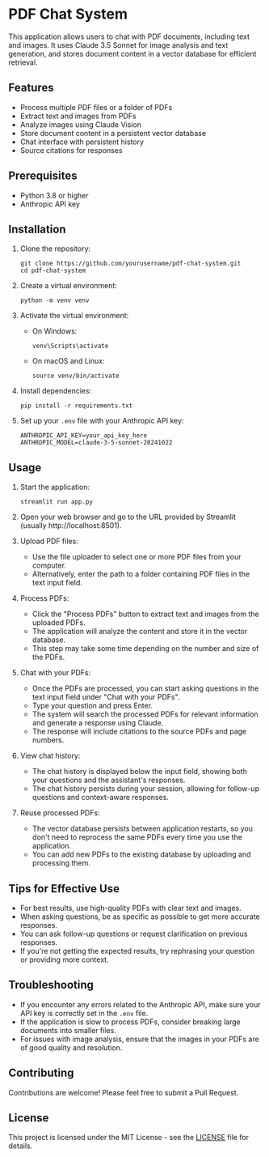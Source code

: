 # PDF Chat System

This application allows users to chat with PDF documents, including text and images. It uses Claude 3.5 Sonnet for image analysis and text generation, and stores document content in a vector database for efficient retrieval.

## Features

- Process multiple PDF files or a folder of PDFs
- Extract text and images from PDFs
- Analyze images using Claude Vision
- Store document content in a persistent vector database
- Chat interface with persistent history
- Source citations for responses

## Prerequisites

- Python 3.8 or higher
- Anthropic API key

## Installation

1. Clone the repository:
   ```
   git clone https://github.com/yourusername/pdf-chat-system.git
   cd pdf-chat-system
   ```

2. Create a virtual environment:
   ```
   python -m venv venv
   ```

3. Activate the virtual environment:
   - On Windows:
     ```
     venv\Scripts\activate
     ```
   - On macOS and Linux:
     ```
     source venv/bin/activate
     ```

4. Install dependencies:
   ```
   pip install -r requirements.txt
   ```

5. Set up your `.env` file with your Anthropic API key:
   ```
   ANTHROPIC_API_KEY=your_api_key_here
   ANTHROPIC_MODEL=claude-3-5-sonnet-20241022
   ```

## Usage

1. Start the application:
   ```
   streamlit run app.py
   ```

2. Open your web browser and go to the URL provided by Streamlit (usually http://localhost:8501).

3. Upload PDF files:
   - Use the file uploader to select one or more PDF files from your computer.
   - Alternatively, enter the path to a folder containing PDF files in the text input field.

4. Process PDFs:
   - Click the "Process PDFs" button to extract text and images from the uploaded PDFs.
   - The application will analyze the content and store it in the vector database.
   - This step may take some time depending on the number and size of the PDFs.

5. Chat with your PDFs:
   - Once the PDFs are processed, you can start asking questions in the text input field under "Chat with your PDFs".
   - Type your question and press Enter.
   - The system will search the processed PDFs for relevant information and generate a response using Claude.
   - The response will include citations to the source PDFs and page numbers.

6. View chat history:
   - The chat history is displayed below the input field, showing both your questions and the assistant's responses.
   - The chat history persists during your session, allowing for follow-up questions and context-aware responses.

7. Reuse processed PDFs:
   - The vector database persists between application restarts, so you don't need to reprocess the same PDFs every time you use the application.
   - You can add new PDFs to the existing database by uploading and processing them.

## Tips for Effective Use

- For best results, use high-quality PDFs with clear text and images.
- When asking questions, be as specific as possible to get more accurate responses.
- You can ask follow-up questions or request clarification on previous responses.
- If you're not getting the expected results, try rephrasing your question or providing more context.

## Troubleshooting

- If you encounter any errors related to the Anthropic API, make sure your API key is correctly set in the `.env` file.
- If the application is slow to process PDFs, consider breaking large documents into smaller files.
- For issues with image analysis, ensure that the images in your PDFs are of good quality and resolution.

## Contributing

Contributions are welcome! Please feel free to submit a Pull Request.

## License

This project is licensed under the MIT License - see the [LICENSE](LICENSE) file for details.
